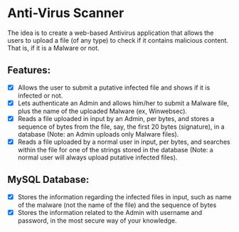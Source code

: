 # Anti-Virus Scanner
The idea is to create a web-based Antivirus application that allows the users to upload a file (of any type) to check if it contains malicious content.
That is, if it is a Malware or not.


## Features: 
- [x] Allows the user to submit a putative infected file and shows if it is infected or not.
- [x] Lets authenticate an Admin and allows him/her to submit a Malware file, plus the name of the uploaded Malware (ex, Winwebsec).
- [x] Reads a file uploaded in input by an Admin, per bytes, and stores a sequence of bytes from the file, say, the first 20 bytes (signature), in a database (Note: an Admin uploads only Malware files).
- [x] Reads a file uploaded by a normal user in input, per bytes, and searches within the file for one of the strings stored in the database (Note: a normal user will always upload putative infected files). 

## MySQL Database:
- [x] Stores the information regarding the infected files in input, such as name of the malware (not the name of the file) and the sequence of bytes
- [x] Stores the information related to the Admin with username and password, in the most secure way of your knowledge.
